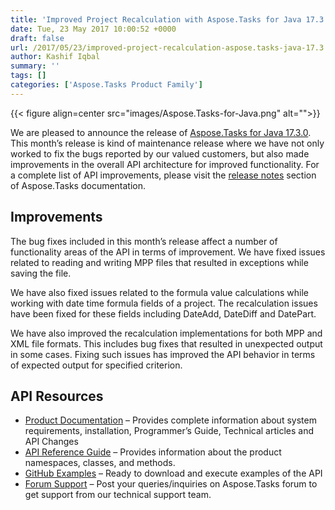 ```yaml
---
title: 'Improved Project Recalculation with Aspose.Tasks for Java 17.3.0'
date: Tue, 23 May 2017 10:00:52 +0000
draft: false
url: /2017/05/23/improved-project-recalculation-aspose.tasks-java-17.3.0/
author: Kashif Iqbal
summary: ''
tags: []
categories: ['Aspose.Tasks Product Family']
---
```




{{< figure align=center src="images/Aspose.Tasks-for-Java.png" alt="">}}


We are pleased to announce the release of [Aspose.Tasks for Java 17.3.0][1]. This month’s release is kind of maintenance release where we have not only worked to fix the bugs reported by our valued customers, but also made improvements in the overall API architecture for improved functionality. For a complete list of API improvements, please visit the [release notes][2] section of Aspose.Tasks documentation.

## Improvements

The bug fixes included in this month’s release affect a number of functionality areas of the API in terms of improvement. We have fixed issues related to reading and writing MPP files that resulted in exceptions while saving the file.

We have also fixed issues related to the formula value calculations while working with date time formula fields of a project. The recalculation issues have been fixed for these fields including DateAdd, DateDiff and DatePart.

We have also improved the recalculation implementations for both MPP and XML file formats. This includes bug fixes that resulted in unexpected output in some cases. Fixing such issues has improved the API behavior in terms of expected output for specified criterion.

## API Resources

*   [Product Documentation][3] – Provides complete information about system requirements, installation, Programmer’s Guide, Technical articles and API Changes
*   [API Reference Guide][4] – Provides information about the product namespaces, classes, and methods.
*   [GitHub Examples][5] – Ready to download and execute examples of the API
*   [Forum Support][6] – Post your queries/inquiries on Aspose.Tasks forum to get support from our technical support team.




[1]: https://downloads.aspose.com/tasks/java
[2]: https://docs.aspose.com/tasks/java/aspose-tasks-for-java-17-3-0-release-notes/
[3]: https://docs.aspose.com/tasks/java/
[4]: https://apireference.aspose.com/tasks/java/
[5]: https://github.com/asposetasks/Aspose_TASKS_Java
[6]: https://forum.aspose.com/c/tasks




